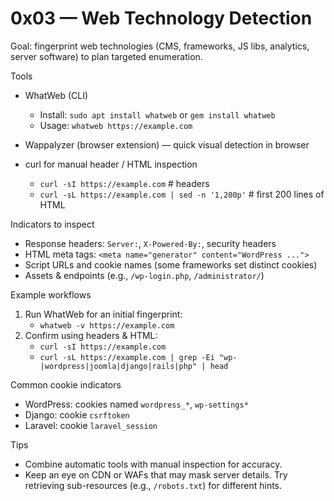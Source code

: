 # 0x03 — Web Technology Detection

Goal: fingerprint web technologies (CMS, frameworks, JS libs, analytics, server software) to plan targeted enumeration.

Tools
- WhatWeb (CLI)
  - Install: `sudo apt install whatweb` or `gem install whatweb`
  - Usage: `whatweb https://example.com`

- Wappalyzer (browser extension) — quick visual detection in browser

- curl for manual header / HTML inspection
  - `curl -sI https://example.com`  # headers
  - `curl -sL https://example.com | sed -n '1,200p'`  # first 200 lines of HTML

Indicators to inspect
- Response headers: `Server:`, `X-Powered-By:`, security headers
- HTML meta tags: `<meta name="generator" content="WordPress ...">`
- Script URLs and cookie names (some frameworks set distinct cookies)
- Assets & endpoints (e.g., `/wp-login.php`, `/administrator/`)

Example workflows
1. Run WhatWeb for an initial fingerprint:
   - `whatweb -v https://example.com`
2. Confirm using headers & HTML:
   - `curl -sI https://example.com`
   - `curl -sL https://example.com | grep -Ei "wp-|wordpress|joomla|django|rails|php" | head`

Common cookie indicators
- WordPress: cookies named `wordpress_*`, `wp-settings*`
- Django: cookie `csrftoken`
- Laravel: cookie `laravel_session`

Tips
- Combine automatic tools with manual inspection for accuracy.
- Keep an eye on CDN or WAFs that may mask server details. Try retrieving sub-resources (e.g., `/robots.txt`) for different hints.
